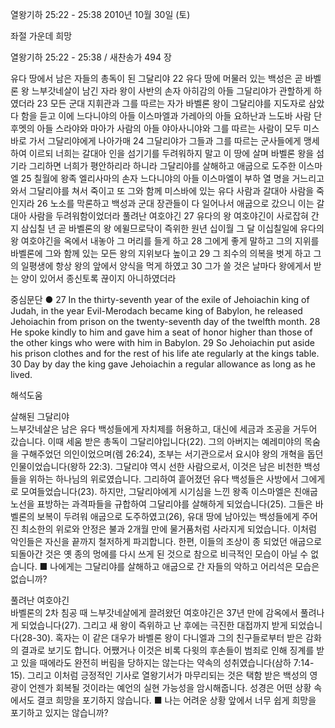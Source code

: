 열왕기하 25:22 - 25:38 
2010년 10월 30일 (토)

좌절 가운데 희망



열왕기하 25:22 - 25:38 / 새찬송가 494 장


유다 땅에서 남은 자들의 총독이 된 그달리야
22 유다 땅에 머물러 있는 백성은 곧 바벨론 왕 느부갓네살이 남긴 자라 왕이 사반의 손자 아히감의 아들 그달리야가 관할하게 하였더라 23 모든 군대 지휘관과 그를 따르는 자가 바벨론 왕이 그달리야를 지도자로 삼았다 함을 듣고 이에 느다니야의 아들 이스마엘과 가레아의 아들 요하난과 느도바 사람 단후멧의 아들 스라야와 마아가 사람의 아들 야아사니야와 그를 따르는 사람이 모두 미스바로 가서 그달리야에게 나아가매 
24 그달리야가 그들과 그를 따르는 군사들에게 맹세하여 이르되 너희는 갈대아 인을 섬기기를 두려워하지 말고 이 땅에 살며 바벨론 왕을 섬기라 그리하면 너희가 평안하리라 하니라 
그달리야를 살해하고 애굽으로 도주한 이스마엘
25 칠월에 왕족 엘리사마의 손자 느다니야의 아들 이스마엘이 부하 열 명을 거느리고 와서 그달리야를 쳐서 죽이고 또 그와 함께 미스바에 있는 유다 사람과 갈대아 사람을 죽인지라 26 노소를 막론하고 백성과 군대 장관들이 다 일어나서 애굽으로 갔으니 이는 갈대아 사람을 두려워함이었더라 
풀려난 여호야긴
27 유다의 왕 여호야긴이 사로잡혀 간 지 삼십칠 년 곧 바벨론의 왕 에윌므로닥이 즉위한 원년 십이월 그 달 이십칠일에 유다의 왕 여호야긴을 옥에서 내놓아 그 머리를 들게 하고 28 그에게 좋게 말하고 그의 지위를 바벨론에 그와 함께 있는 모든 왕의 지위보다 높이고 29 그 죄수의 의복을 벗게 하고 그의 일평생에 항상 왕의 앞에서 양식을 먹게 하였고 30 그가 쓸 것은 날마다 왕에게서 받는 양이 있어서 종신토록 끊이지 아니하였더라 

중심문단 ● 27  In the thirty-seventh year of the exile of Jehoiachin king of Judah, in the year Evil-Merodach became king of Babylon, he released Jehoiachin from prison on the twenty-seventh day of the twelfth month. 28  He spoke kindly to him and gave him a seat of honor higher than those of the other kings who were with him in Babylon. 29  So Jehoiachin put aside his prison clothes and for the rest of his life ate regularly at the kings table. 30  Day by day the king gave Jehoiachin a regular allowance as long as he lived.

해석도움





살해된 그달리야  
느부갓네살은 남은 유다 백성들에게 자치제를 허용하고, 대신에 세금과 조공을 거두어 갔습니다. 이때 세움 받은 총독이 그달리야입니다(22). 그의 아버지는 예레미야의 목숨을 구해주었던 의인이었으며(렘 26:24), 조부는 서기관으로서 요시야 왕의 개혁을 돕던 인물이었습니다(왕하 22:3). 그달리야 역시 선한 사람으로서, 이것은 남은 비천한 백성들을 위하는 하나님의 위로였습니다. 그리하여 흩어졌던 유다 백성들은 사방에서 그에게로 모여들었습니다(23). 하지만, 그달리야에게 시기심을 느낀 왕족 이스마엘은 친애굽 노선을 표방하는 과격파들을 규합하여 그달리야를 살해하게 되었습니다(25). 그들은 바벨론의 보복이 두려워 애굽으로 도주하였고(26), 유대 땅에 남아있는 백성들에게 주어진 최소한의 위로와 안정은 불과 2개월 만에 물거품처럼 사라지게 되었습니다. 이처럼 악인들은 자신을 끝까지 철저하게 파괴합니다. 한편, 이들의 조상이 종 되었던 애굽으로 되돌아간 것은 옛 종의 멍에를 다시 쓰게 된 것으로 참으로 비극적인 모습이 아닐 수 없습니다. 
■ 나에게는 그달리야를 살해하고 애굽으로 간 자들의 악하고 어리석은 모습은 없습니까?

풀려난 여호야긴  
바벨론의 2차 침공 때 느부갓네살에게 끌려왔던 여호야긴은 37년 만에 감옥에서 풀려나게 되었습니다(27). 그리고 새 왕이 즉위하고 난 후에는 극진한 대접까지 받게 되었습니다(28-30). 혹자는 이 같은 대우가 바벨론 왕이 다니엘과 그의 친구들로부터 받은 감화의 결과로 보기도 합니다. 어쨌거나 이것은 비록 다윗의 후손들이 범죄로 인해 징계를 받고 있을 때에라도 완전히 버림을 당하지는 않는다는 약속의 성취였습니다(삼하 7:14-15). 그리고 이처럼 긍정적인 기사로 열왕기서가 마무리되는 것은 택함 받은 백성의 영광이 언젠가 회복될 것이라는 예언의 실현 가능성을 암시해줍니다. 성경은 어떤 상황 속에서도 결코 희망을 포기하지 않습니다.
■ 나는 어려운 상황 앞에서 너무 쉽게 희망을 포기하고 있지는 않습니까?